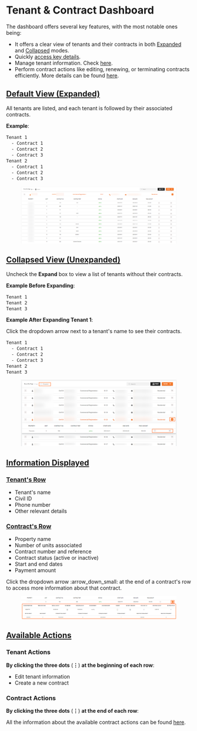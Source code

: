 # Tenant & Contract Dashboard

The dashboard offers several key features, with the most notable ones being:

* It offers a clear view of tenants and their contracts in both [Expanded](tenant-and-contract-dashboard.md#default-view-expanded) and [Collapsed](tenant-and-contract-dashboard.md#collapsed-view-unexpanded) modes.&#x20;
* Quickly [access key details](tenant-and-contract-dashboard.md#information-displayed).
* &#x20;Manage tenant information. Check [here](tenant-and-contract-dashboard.md#tenant-actions).
* &#x20;Perform contract actions like editing, renewing, or terminating contracts efficiently. More details can be found [here](tenant-and-contract-dashboard.md#contract-actions).

## [**Default View (Expanded)**](tenant-and-contract-dashboard.md#default-view-expanded)

&#x20;All tenants are listed, and each tenant is followed by their associated contracts.

**Example**:

```
Tenant 1
  - Contract 1
  - Contract 2
  - Contract 3
Tenant 2
  - Contract 1
  - Contract 2
  - Contract 3
```

<figure><img src="../../../../.gitbook/assets/image (9).png" alt=""><figcaption></figcaption></figure>

## [**Collapsed View (Unexpanded)**](tenant-and-contract-dashboard.md#collapsed-view-unexpanded)

Uncheck the **Expand** box to view a list of tenants without their contracts.

**Example Before Expanding**:

```
Tenant 1
Tenant 2
Tenant 3
```

**Example After Expanding Tenant 1**:

Click the dropdown arrow next to a tenant's name to see their contracts.

```
Tenant 1
  - Contract 1
  - Contract 2
  - Contract 3
Tenant 2
Tenant 3
```

<figure><img src="../../../../.gitbook/assets/image (10).png" alt=""><figcaption></figcaption></figure>

## [**Information Displayed**](tenant-and-contract-dashboard.md#information-displayed)

### [**Tenant's Row**](tenant-and-contract-dashboard.md#tenants-row)

* Tenant's name
* Civil ID
* Phone number
* Other relevant details

### [**Contract's Row**](tenant-and-contract-dashboard.md#contracts-row)

* Property name
* Number of units associated
* Contract number and reference
* Contract status (active or inactive)
* Start and end dates
* Payment amount

Click the dropdown arrow :arrow\_down\_small: at the end of a contract's row to access more information about that contract.

<figure><img src="../../../../.gitbook/assets/image (11).png" alt=""><figcaption></figcaption></figure>

## [**Available Actions**](tenant-and-contract-dashboard.md#available-actions)

### **Tenant Actions**

**By clicking the three dots** (**⋮**) **at the beginning of each row**:

* Edit tenant information
* Create a new contract

### **Contract Actions**

**By clicking the three dots** (**⋮**) **at the end of each row**:

All the information about the available contract actions can be found [here](broken-reference).
